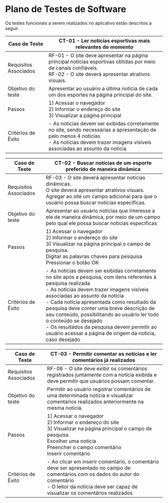 # Plano de Testes de Software

Os testes funcionais a serem realizados no aplicativo estão descritos a seguir.

|Caso de Teste |CT-01 - Ler notícias esportivas mais relevantes do momento |
|--------------------|------------------------------------|
|Requisitos Associados |RF-01 - O site deve apresentar na página principal notícias esportivas obtidas por meio de canais confiáveis. </br> RF-02 - O site deverá apresentar atrativos visuais. |
|Objetivo do teste | Apresentar ao usuário a última notícia de cada um dos esportes na página principal do site. |
|Passos | 1) Acessar o navegador </br> 2) Informar o endereço do site </br> 3) Visualizar a página principal |
|Critérios de Êxito |- As notícias devem ser exibidas corretamente no site, sendo necessárias a apresentação de pelo menos 4 notícias </br>- As notícias devem trazer imagens visíveis associadas ao assunto da notícia |


|Caso de Teste |CT-02 - Buscar notícias de um esporte preferido de maneira dinâmica |
|--------------------|------------------------------------|
|Requisitos Associados | RF-03 - O site deverá apresentar notícias dinâmicas. </br> O site deverá apresentar atrativos visuais. </br> Agregar ao site um campo adicional para que o usuário possa buscar notícias especificas. |
|Objetivo do teste | Apresentar ao usuário notícias que interesse a ele de maneira dinâmica, por meio de um campo pelo qual ele possa buscar notícias específicas |
|Passos | 1) Acessar o navegador </br> 2) Informar o endereço do site </br> 3) Visualizar na página principal o campo de pesquisa. </br> Digitar as palavras chaves para pesquisa  </br> Pressionar o botão OK |
|Critérios de Êxito |- As notícias devem ser exibidas corretamente no site após a pesquisa, com itens referentes à pesquisa realizada </br>- As notícias devem trazer imagens visíveis associadas ao assunto da notícia </br>- Cada notícia apresentada como resultado da pesquisa deve conter uma breve descrição de seu conteúdo, possibilitando ao usuário ler todo o conteúdo se desejado </br>- Os resultados da pesquisa devem permitir ao usuário acessar a página de origem da notícia, caso desejado |


|Caso de Teste |CT-03 - Permitir comentar as notícias e ler comentários já realizados |
|--------------------|------------------------------------|
|Requisitos Associados | RF-06 - O site deve exibir os comentários registrados juntamente com a notícia exibida e deve permitir que usuários possam comentar. |
|Objetivo do teste | Permitir ao usuário registrar comentários de uma determinada notícia e visualizar comentários realizados anteriormente na mesma notícia. |
|Passos | 1) Acessar o navegador </br> 2) Informar o endereço do site </br> 3) Visualizar na página principal o campo de pesquisa. </br> Escolher uma notícia </br> Preencher o campo comentário </br> Inserir comentário |
|Critérios de Êxito |- Ao clicar em inserir comentário, o comentário deve ser apresentado no campo de comentários com os dados do autor do comentário </br>- O leitor da notícia deve ser capaz de visualizar os comentários realizados |

